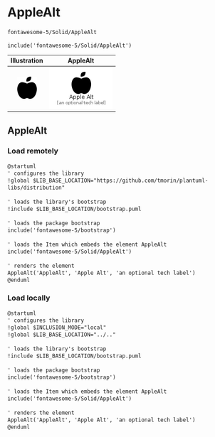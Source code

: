 # AppleAlt


```text
fontawesome-5/Solid/AppleAlt
```

```text
include('fontawesome-5/Solid/AppleAlt')
```



| Illustration | AppleAlt |
| :---: | :---: |
| ![illustration for Illustration](../../fontawesome-5/Solid/AppleAlt.png) | ![illustration for AppleAlt](../../fontawesome-5/Solid/AppleAlt.Local.png) |




## AppleAlt

### Load remotely
```plantuml
@startuml
' configures the library
!global $LIB_BASE_LOCATION="https://github.com/tmorin/plantuml-libs/distribution"

' loads the library's bootstrap
!include $LIB_BASE_LOCATION/bootstrap.puml

' loads the package bootstrap
include('fontawesome-5/bootstrap')

' loads the Item which embeds the element AppleAlt
include('fontawesome-5/Solid/AppleAlt')

' renders the element
AppleAlt('AppleAlt', 'Apple Alt', 'an optional tech label')
@enduml
```

### Load locally
```plantuml
@startuml
' configures the library
!global $INCLUSION_MODE="local"
!global $LIB_BASE_LOCATION="../.."

' loads the library's bootstrap
!include $LIB_BASE_LOCATION/bootstrap.puml

' loads the package bootstrap
include('fontawesome-5/bootstrap')

' loads the Item which embeds the element AppleAlt
include('fontawesome-5/Solid/AppleAlt')

' renders the element
AppleAlt('AppleAlt', 'Apple Alt', 'an optional tech label')
@enduml
```

